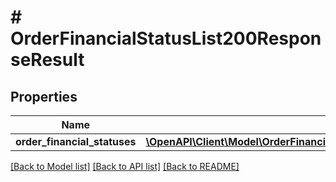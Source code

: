 # # OrderFinancialStatusList200ResponseResult

## Properties

Name | Type | Description | Notes
------------ | ------------- | ------------- | -------------
**order_financial_statuses** | [**\OpenAPI\Client\Model\OrderFinancialStatusList200ResponseResultOrderFinancialStatusesInner[]**](OrderFinancialStatusList200ResponseResultOrderFinancialStatusesInner.md) |  | [optional]

[[Back to Model list]](../../README.md#models) [[Back to API list]](../../README.md#endpoints) [[Back to README]](../../README.md)
